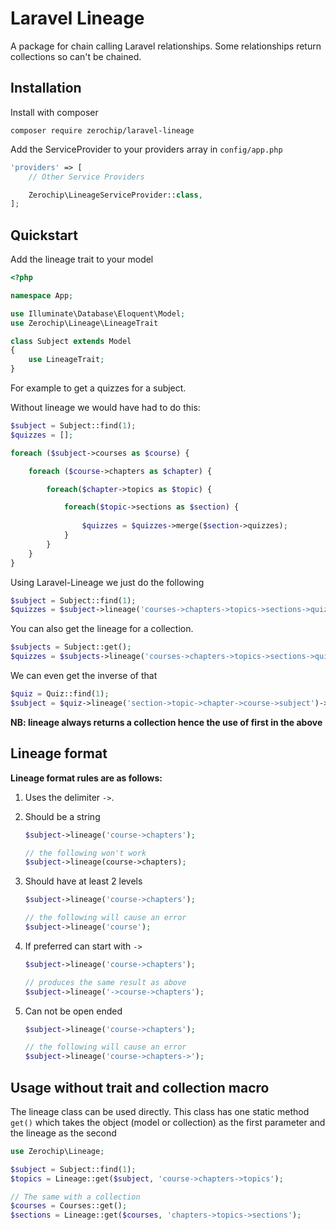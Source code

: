 # Laravel Lineage
A package for chain calling Laravel relationships. Some relationships return collections so can't be chained.

## Installation
Install with composer

`composer require zerochip/laravel-lineage`

Add the ServiceProvider to your providers array in `config/app.php`

```php
'providers' => [
    // Other Service Providers

    Zerochip\LineageServiceProvider::class,
];
```

## Quickstart

Add the lineage trait to your model

```php
<?php

namespace App;

use Illuminate\Database\Eloquent\Model;
use Zerochip\Lineage\LineageTrait

class Subject extends Model
{
    use LineageTrait;
}
```
For example to get a quizzes for a subject.

Without lineage we would have had to do this:

```php
$subject = Subject::find(1);
$quizzes = [];

foreach ($subject->courses as $course) {

    foreach ($course->chapters as $chapter) {

        foreach($chapter->topics as $topic) {

            foreach($topic->sections as $section) {
               
                $quizzes = $quizzes->merge($section->quizzes);
            }
        }
    }
}
```
Using Laravel-Lineage we just do the following

```php
$subject = Subject::find(1);
$quizzes = $subject->lineage('courses->chapters->topics->sections->quizzes');
```
You can also get the lineage for a collection.

```php
$subjects = Subject::get();
$quizzes = $subjects->lineage('courses->chapters->topics->sections->quizzes');
```

We can even get the inverse  of that
```php
$quiz = Quiz::find(1);
$subject = $quiz->lineage('section->topic->chapter->course->subject')->first();

```

**NB: lineage always returns a collection hence the use of first in the above**

## Lineage format

**Lineage format rules are as follows:**

1) Uses the delimiter `->`.

2) Should be a string
    ```php
    $subject->lineage('course->chapters');
    
    // the following won't work
    $subject->lineage(course->chapters);
    ```

3) Should have at least 2 levels
    ```php
    $subject->lineage('course->chapters');
    
    // the following will cause an error
    $subject->lineage('course');
    ```
4) If preferred can start with `->` 
    ```php
    $subject->lineage('course->chapters');
    
    // produces the same result as above
    $subject->lineage('->course->chapters');
    ```
5) Can not be open ended
    ```php
    $subject->lineage('course->chapters');
    
    // the following will cause an error
    $subject->lineage('course->chapters->');
    ```

## Usage without trait and collection macro

The lineage class can be used directly. This class has one static method `get()` which takes the object (model or collection) as the first parameter and the lineage as the second
```php
use Zerochip\Lineage;

$subject = Subject::find(1);
$topics = Lineage::get($subject, 'course->chapters->topics');

// The same with a collection
$courses = Courses::get();
$sections = Lineage::get($courses, 'chapters->topics->sections');
```
